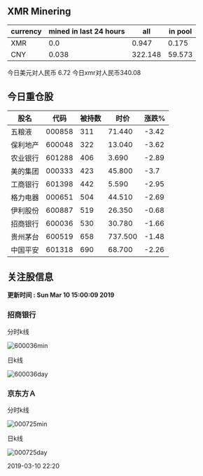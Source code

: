 ## XMR Minering

|currency|mined in last 24 hours|all|in pool|
|---|---|---|---|
|XMR|0.0|0.947|0.175|
|CNY|0.038|322.148|59.573|

今日美元对人民币 6.72	今日xmr对人民币340.08


## 今日重仓股 

|股名|代码|被持数|时价|涨跌%|
|---|---|---|---|---|
|五粮液|000858|311|71.440|-3.42|
|保利地产|600048|322|13.040|-3.62|
|农业银行|601288|406|3.690|-2.89|
|美的集团|000333|423|45.800|-3.7|
|工商银行|601398|442|5.590|-2.95|
|格力电器|000651|504|44.510|-2.69|
|伊利股份|600887|519|26.350|-0.68|
|招商银行|600036|530|30.780|-1.66|
|贵州茅台|600519|658|737.500|-1.48|
|中国平安|601318|690|68.700|-2.26|

## 关注股信息
**更新时间 : Sun Mar 10 15:00:09 2019**
### 招商银行 
分时k线

![600036min](http://image.sinajs.cn/newchart/min/n/sh600036.gif)

日k线

![600036day](http://image.sinajs.cn/newchart/daily/n/sh600036.gif)

### 京东方Ａ 
分时k线

![000725min](http://image.sinajs.cn/newchart/min/n/sz000725.gif)

日k线

![000725day](http://image.sinajs.cn/newchart/daily/n/sz000725.gif)

2019-03-10 22:20